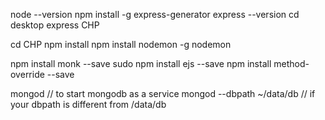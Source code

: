 node --version
npm install -g express-generator
express --version
cd desktop
express CHP

cd CHP
npm install 
npm install nodemon -g
nodemon

npm install monk --save 
sudo npm install ejs --save
npm install method-override --save 


mongod                      // to start mongodb as a service
mongod --dbpath ~/data/db   // if your dbpath is different from /data/db
